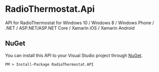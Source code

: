 # RadioThermostat.Api
API for RadioThermostat for Windows 10 / Windows 8 / Windows Phone / .NET / ASP.NET/ASP.NET Core / Xamarin iOS / Xamarin Android

## NuGet
You can install this API to your Visual Studio project through <a href="https://www.nuget.org/packages/RadioThermostat.API/">NuGet</a>.

    PM > Install-Package RadioThermostat.API
